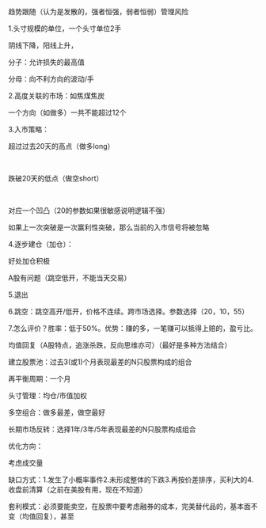 趋势跟随（认为是发散的，强者恒强，弱者恒弱）管理风险

1.头寸规模的单位，一个头寸单位2手

阴线下降，阳线上升，

分子：允许损失的最高值

分母：向不利方向的波动/手

2.高度关联的市场：如焦煤焦炭

一个方向（如做多）一共不能超过12个

3.入市策略：

超过过去20天的高点（做多long）

​                                   

跌破20天的低点（做空short）

​     

对应一个凹凸（20的参数如果很敏感说明逻辑不强）

如果上一次突破是一次赢利性突破，那么当前的入市信号将被忽略

4.逐步建仓（加仓）：

好处加仓积极

A股有问题（跳空低开，不能当天交易）

5.退出

6.跳空：跳空高开/低开，价格不连续。跨市场选择。参数选择（20，10，55）

7.怎么评价？胜率：低于50%。优势：赚的多，一笔赚可以抵得上赔的，盈亏比。

 

 

 

均值回复（A股特点，追涨杀跌，反向思维亦可）（最好是多种方法结合）

建立股票池：过去3(或1)个月表现最差的N只股票构成的组合

再平衡周期：一个月

头寸管理：均仓/市值加权

多空组合：做多最差，做空最好

长期市场反转：选择1年/3年/5年表现最差的N只股票构成组合

优化方向：

考虑成交量

缺口方式：1.发生了小概率事件2.未形成整体的下跌3.再按价差排序，买利大的4.收盘前清算（之前在美股有用，现在不知道）

套利模式：必须要能卖空，在股票中要考虑融券的成本，完美替代品的，基本面不变（均值回复），甚至